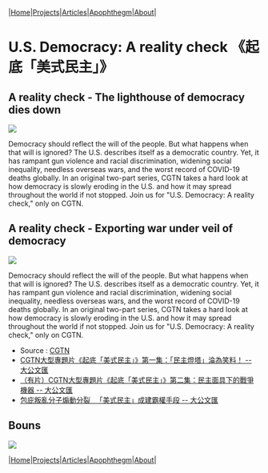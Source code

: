 |[Home](/README.md)|[Projects](/projects.md)|[Articles](/articles.md)|[Apophthegm](/apophthegm.md)|[About](/about.md)|

# U.S. Democracy: A reality check  《起底「美式民主」》

## A reality check - The lighthouse of democracy dies down

[![](https://img.youtube.com/vi/aoxY3LPWNCo/0.jpg)](https://www.youtube.com/watch?v=aoxY3LPWNCo "A reality check - The lighthouse of democracy dies down")  

Democracy should reflect the will of the people. But what happens when that will is ignored? The U.S. describes itself as a democratic country. Yet, it has rampant gun violence and racial discrimination, widening social inequality, needless overseas wars, and the worst record of COVID-19 deaths globally. In an original two-part series, CGTN takes a hard look at how democracy is slowly eroding in the U.S. and how it may spread throughout the world if not stopped. Join us for "U.S. Democracy: A reality check," only on CGTN.  

## A reality check - Exporting war under veil of democracy

[![](https://img.youtube.com/vi/AWKWoIzeMfE/0.jpg)](https://www.youtube.com/watch?v=AWKWoIzeMfE "A reality check - Exporting war under veil of democracy")  

Democracy should reflect the will of the people. But what happens when that will is ignored? The U.S. describes itself as a democratic country. Yet, it has rampant gun violence and racial discrimination, widening social inequality, needless overseas wars, and the worst record of COVID-19 deaths globally. In an original two-part series, CGTN takes a hard look at how democracy is slowly eroding in the U.S. and how it may spread throughout the world if not stopped. Join us for "U.S. Democracy: A reality check," only on CGTN.  

- Source : [CGTN](https://www.youtube.com/c/cgtn/videos)  
- [CGTN大型專題片《起底「美式民主」》第一集：「民主燈塔」淪為笑料！ -- 大公文匯](https://www.tkww.hk/a/202112/10/AP61b2d05de4b07ec0fc4190e7.html)  
- [（有片）CGTN大型專題片《起底「美式民主」》第二集：民主面具下的戰爭機器 -- 大公文匯](https://www.tkww.hk/a/202112/11/AP61b4549de4b07ec0fc42038f.html)  
- [包庇叛亂分子煽動分裂 　「美式民主」成建霸權手段 -- 大公文匯](https://www.tkww.hk/a/202112/11/AP61b3f3f4e4b07ec0fc41df32.html)  

## Bouns

[![](https://img.youtube.com/vi/ID4u8E2ubUs/0.jpg)](https://www.youtube.com/watch?v=ID4u8E2ubUs "美式民主」U.S. Democracy")  

|[Home](/README.md)|[Projects](/projects.md)|[Articles](/articles.md)|[Apophthegm](/apophthegm.md)|[About](/about.md)|
